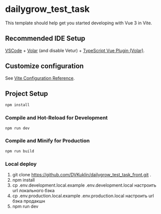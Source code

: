 # dailygrow_test_task

This template should help get you started developing with Vue 3 in Vite.

## Recommended IDE Setup

[VSCode](https://code.visualstudio.com/) + [Volar](https://marketplace.visualstudio.com/items?itemName=Vue.volar) (and disable Vetur) + [TypeScript Vue Plugin (Volar)](https://marketplace.visualstudio.com/items?itemName=Vue.vscode-typescript-vue-plugin).

## Customize configuration

See [Vite Configuration Reference](https://vitejs.dev/config/).

## Project Setup

```sh
npm install
```

### Compile and Hot-Reload for Development

```sh
npm run dev
```

### Compile and Minify for Production

```sh
npm run build
```

### Local deploy
1. git clone https://github.com/DVKuklin/dailygrow_test_task_front.git .
2. npm install
3. cp .env.development.local.example .env.development.local настроить url локального бэка
4. cp .env.production.local.example .env.production.local настроить url бэка продакшн
5. npm run dev
